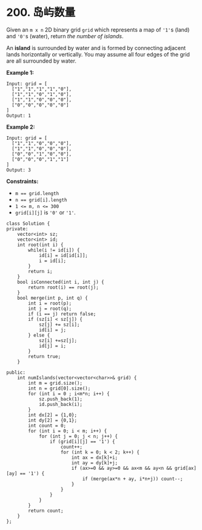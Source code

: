 # 200. 岛屿数量

Given an `m x n` 2D binary grid `grid` which represents a map of `'1'`s (land) and `'0'`s (water), return _the number of islands_.

An **island** is surrounded by water and is formed by connecting adjacent lands horizontally or vertically. You may assume all four edges of the grid are all surrounded by water.

**Example 1:**

```
Input: grid = [
  ["1","1","1","1","0"],
  ["1","1","0","1","0"],
  ["1","1","0","0","0"],
  ["0","0","0","0","0"]
]
Output: 1
```

**Example 2:**

```
Input: grid = [
  ["1","1","0","0","0"],
  ["1","1","0","0","0"],
  ["0","0","1","0","0"],
  ["0","0","0","1","1"]
]
Output: 3
```

**Constraints:**

* `m == grid.length`
* `n == grid[i].length`
* `1 <= m, n <= 300`
* `grid[i][j]` is `'0'` or `'1'`.

```clike
class Solution {
private:
    vector<int> sz;
    vector<int> id;
    int root(int i) {
        while(i != id[i]) {
            id[i] = id[id[i]];
            i = id[i];
        }
        return i;
    }
    bool isConnected(int i, int j) {
        return root(i) == root(j);
    }
    bool merge(int p, int q) {
        int i = root(p);
        int j = root(q);
        if (i == j) return false;
        if (sz[i] < sz[j]) {
            sz[j] += sz[i];
            id[i] = j;
        } else {
            sz[i] +=sz[j];
            id[j] = i;
        }
        return true;
    }

public:
    int numIslands(vector<vector<char>>& grid) {
        int m = grid.size();
        int n = grid[0].size();
        for (int i = 0 ; i<m*n; i++) {
            sz.push_back(1);
            id.push_back(i);
        }
        int dx[2] = {1,0};
        int dy[2] = {0,1};
        int count = 0;
        for (int i = 0; i < m; i++) {
            for (int j = 0; j < n; j++) {
                if (grid[i][j] == '1') {
                    count++;
                    for (int k = 0; k < 2; k++) {
                        int ax = dx[k]+i;
                        int ay = dy[k]+j;
                        if (ax>=0 && ay>=0 && ax<m && ay<n && grid[ax][ay] == '1') {
                            if (merge(ax*n + ay, i*n+j)) count--;
                        }
                    }
                }
            }
        }
        return count;
    }
};
```
